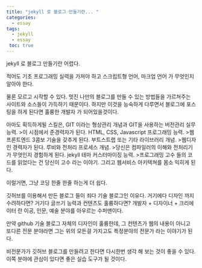 ```yaml
---
title: "jekyll 로 블로그 만들기란... "
categories:
  - essay
tags:
  - jekyll
  - essay
 toc: true
---
```


jekyll 로 블로그 만들기란 어렵다.

적어도 기초 프로그래밍 실력을 가져야 하고 스크립트형 언어, 마크업 언어 가 무엇인지 알아야 한다.

물론 모르고 시작할 수 있다.
멋진 나만의 블로그를 만들 수 있는 방법들을 가르쳐주는 사이트와 소스들이 가득하기 때문이다.
하지만 이것을 능숙하게 다루면서 블로그에 포스팅을 하게 된다면 훌륭한 개발자 가 되어있을것이다.

아마도 획득하게될 스킬은,
GIT 이라는 형상관리 개념과 GIT을 사용하는 버전관리 실무 능력. >이 시점에서 준경력자가 된다.
HTML, CSS, Javascript 프로그래밍 능력. >웹프론트엔드 3콤보 기술을 갖추게 된다.
부트스트랩 또는 기타 라이브러리 개념. >웹디자인 경력자가 된다.
루비와 전처리 프로세스 개념. >당신은 컴파일러의 이해와 전처리기 가 무엇인지 경험하게 된다.
jekyll 테마 커스터마이징 능력. >프로그래밍 고수 들의 코드를 읽었다는 건 당신이 고수 라는 이야기.
그리고 웹서비스 아키텍쳐를 몸소 익히게 된다.

이럴거면, 그냥 코딩 한줄 한줄 하는게 더 쉽다.

깃허브를 이용해서 만든 블로그 들이 죄다 기술 블로그인 이유다.
거기에다 디자인 까지 수려하다면? 거기다 글쓰기 능력과 컨텐츠도 훌륭하다면?
개발자 + 디자이너 + 크리에이터 란 이공, 인문, 예술 분야를 아우르는 수퍼맨이다.

만약 github 기술 블로그 자체의 디자인이 훌륭한데, 그 컨텐츠가 웹의 내용이 아니고 또다른 전문 분야라면
그는 위의 모든걸 가지고도 특정분야의 전문가 라는 이야기가 된다.

비전문가가 깃허브 블로그를 만들려고 한다면 다시한번 생각 해 보는 것이 좋을 수 있다.
이쪽 분야에 관심이 있다면 좋은 실습 도구가 될 것이다.


